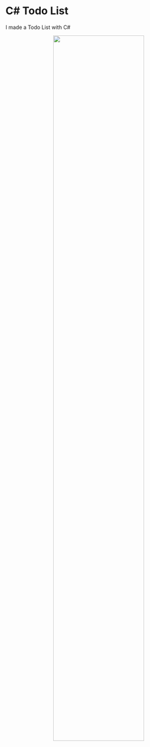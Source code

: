 # C# Todo List

I made a Todo List with C#

<div align="center">
  <img src="https://media3.giphy.com/media/v1.Y2lkPTc5MGI3NjExMnQ5ZmJ6Y2FlaXFjYnc3ZTQ5ODUwaW93dDNsMnI1eWsyaDB4NmY0NiZlcD12MV9pbnRlcm5hbF9naWZfYnlfaWQmY3Q9Zw/j52e2nN5RtGu8WG3mi/giphy.gif" width="70%" />
</div>
